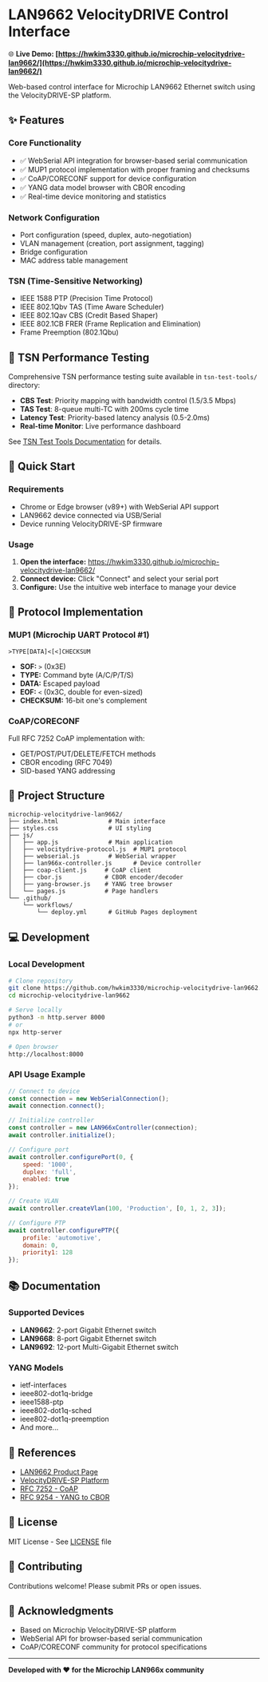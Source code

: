 # LAN9662 VelocityDRIVE Control Interface

🌐 **Live Demo: [https://hwkim3330.github.io/microchip-velocitydrive-lan9662/](https://hwkim3330.github.io/microchip-velocitydrive-lan9662/)**

Web-based control interface for Microchip LAN9662 Ethernet switch using the VelocityDRIVE-SP platform.

## ✨ Features

### Core Functionality
- ✅ WebSerial API integration for browser-based serial communication
- ✅ MUP1 protocol implementation with proper framing and checksums
- ✅ CoAP/CORECONF support for device configuration
- ✅ YANG data model browser with CBOR encoding
- ✅ Real-time device monitoring and statistics

### Network Configuration
- Port configuration (speed, duplex, auto-negotiation)
- VLAN management (creation, port assignment, tagging)
- Bridge configuration
- MAC address table management

### TSN (Time-Sensitive Networking)
- IEEE 1588 PTP (Precision Time Protocol)
- IEEE 802.1Qbv TAS (Time Aware Scheduler)
- IEEE 802.1Qav CBS (Credit Based Shaper)
- IEEE 802.1CB FRER (Frame Replication and Elimination)
- Frame Preemption (802.1Qbu)

## 🧪 TSN Performance Testing

Comprehensive TSN performance testing suite available in `tsn-test-tools/` directory:

- **CBS Test**: Priority mapping with bandwidth control (1.5/3.5 Mbps)
- **TAS Test**: 8-queue multi-TC with 200ms cycle time
- **Latency Test**: Priority-based latency analysis (0.5-2.0ms)
- **Real-time Monitor**: Live performance dashboard

See [TSN Test Tools Documentation](./tsn-test-tools/README.md) for details.

## 🚀 Quick Start

### Requirements
- Chrome or Edge browser (v89+) with WebSerial API support
- LAN9662 device connected via USB/Serial
- Device running VelocityDRIVE-SP firmware

### Usage

1. **Open the interface:** https://hwkim3330.github.io/microchip-velocitydrive-lan9662/
2. **Connect device:** Click "Connect" and select your serial port
3. **Configure:** Use the intuitive web interface to manage your device

## 🔧 Protocol Implementation

### MUP1 (Microchip UART Protocol #1)

```
>TYPE[DATA]<[<]CHECKSUM
```

- **SOF:** `>` (0x3E)
- **TYPE:** Command byte (A/C/P/T/S)
- **DATA:** Escaped payload
- **EOF:** `<` (0x3C, double for even-sized)
- **CHECKSUM:** 16-bit one's complement

### CoAP/CORECONF

Full RFC 7252 CoAP implementation with:
- GET/POST/PUT/DELETE/FETCH methods
- CBOR encoding (RFC 7049)
- SID-based YANG addressing

## 📁 Project Structure

```
microchip-velocitydrive-lan9662/
├── index.html              # Main interface
├── styles.css              # UI styling
├── js/
│   ├── app.js              # Main application
│   ├── velocitydrive-protocol.js  # MUP1 protocol
│   ├── webserial.js        # WebSerial wrapper
│   ├── lan966x-controller.js      # Device controller
│   ├── coap-client.js     # CoAP client
│   ├── cbor.js            # CBOR encoder/decoder
│   ├── yang-browser.js    # YANG tree browser
│   └── pages.js           # Page handlers
└── .github/
    └── workflows/
        └── deploy.yml      # GitHub Pages deployment
```

## 💻 Development

### Local Development

```bash
# Clone repository
git clone https://github.com/hwkim3330/microchip-velocitydrive-lan9662.git
cd microchip-velocitydrive-lan9662

# Serve locally
python3 -m http.server 8000
# or
npx http-server

# Open browser
http://localhost:8000
```

### API Usage Example

```javascript
// Connect to device
const connection = new WebSerialConnection();
await connection.connect();

// Initialize controller
const controller = new LAN966xController(connection);
await controller.initialize();

// Configure port
await controller.configurePort(0, {
    speed: '1000',
    duplex: 'full',
    enabled: true
});

// Create VLAN
await controller.createVlan(100, 'Production', [0, 1, 2, 3]);

// Configure PTP
await controller.configurePTP({
    profile: 'automotive',
    domain: 0,
    priority1: 128
});
```

## 📚 Documentation

### Supported Devices
- **LAN9662**: 2-port Gigabit Ethernet switch
- **LAN9668**: 8-port Gigabit Ethernet switch
- **LAN9692**: 12-port Multi-Gigabit Ethernet switch

### YANG Models
- ietf-interfaces
- ieee802-dot1q-bridge
- ieee1588-ptp
- ieee802-dot1q-sched
- ieee802-dot1q-preemption
- And more...

## 🔗 References

- [LAN9662 Product Page](https://www.microchip.com/en-us/product/lan9662)
- [VelocityDRIVE-SP Platform](https://www.microchip.com/en-us/products/ethernet-solutions/ethernet-switches/velocitydrive)
- [RFC 7252 - CoAP](https://datatracker.ietf.org/doc/html/rfc7252)
- [RFC 9254 - YANG to CBOR](https://datatracker.ietf.org/doc/html/rfc9254)

## 📄 License

MIT License - See [LICENSE](LICENSE) file

## 🤝 Contributing

Contributions welcome! Please submit PRs or open issues.

## 🙏 Acknowledgments

- Based on Microchip VelocityDRIVE-SP platform
- WebSerial API for browser-based serial communication
- CoAP/CORECONF community for protocol specifications

---

**Developed with ❤️ for the Microchip LAN966x community**
